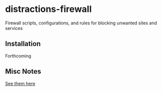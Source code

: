 # distractions-firewall
Firewall scripts, configurations, and rules for blocking unwanted sites and services

## Installation

Forthcoming

## Misc Notes

[See them here](misc.md)